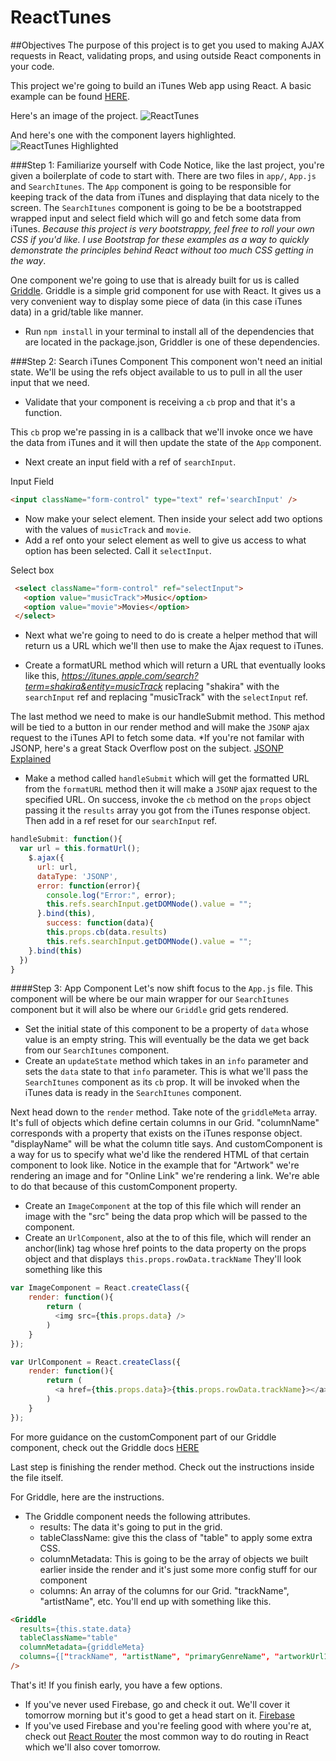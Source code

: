 ReactTunes
============

##Objectives
The purpose of this project is to get you used to making AJAX requests in React, validating props, and using outside React components in your code.

This project we're going to build an iTunes Web app using React. A basic example can be found [HERE](http://reactweek.com/projects/reactTunes). 

Here's an image of the project. 
![ReactTunes](http://tylermcginnis.com/ReactWeek/react-tunes.png)

And here's one with the component layers highlighted.
![ReactTunes Highlighted](http://tylermcginnis.com/ReactWeek/react-tunes-components.png)

###Step 1: Familiarize yourself with Code
Notice, like the last project, you're given a boilerplate of code to start with. There are two files in ```app/```, ```App.js``` and ```SearchItunes```. The ```App``` component is going to be responsible for keeping track of the data from iTunes and displaying that data nicely to the screen. The ```SearchItunes``` component is going to be be a bootstrapped wrapped input and select field which will go and fetch some data from iTunes. *Because this project is very bootstrappy, feel free to roll your own CSS if you'd like. I use Bootstrap for these examples as a way to quickly demonstrate the principles behind React without too much CSS getting in the way*.

One component we're going to use that is already built for us is called [Griddle](http://dynamictyped.github.io/Griddle/). Griddle is a simple grid component for use with React. It gives us a very convenient way to display some piece of data (in this case iTunes data) in a grid/table like manner. 

* Run ```npm install``` in your terminal to install all of the dependencies that are located in the package.json, Griddler is one of these dependencies. 

###Step 2: Search iTunes Component
This component won't need an initial state. We'll be using the refs object available to us to pull in all the user input that we need.

* Validate that your component is receiving a ```cb``` prop and that it's a function.

This ```cb``` prop we're passing in is a callback that we'll invoke once we have the data from iTunes and it will then update the state of the ```App``` component.

* Next create an input field with a ref of ```searchInput```.

Input Field
```html
<input className="form-control" type="text" ref='searchInput' />
```

* Now make your select element. Then inside your select add two options with the values of ```musicTrack``` and ```movie```.
* Add a ref onto your select element as well to give us access to what option has been selected. Call it ```selectInput```.


Select box
```html
 <select className="form-control" ref="selectInput">
   <option value="musicTrack">Music</option>
   <option value="movie">Movies</option>
 </select>
```

* Next what we're going to need to do is create a helper method that will return us a URL which we'll then use to make the Ajax request to iTunes.

* Create a formatURL method which will return a URL that eventually looks like this, *https://itunes.apple.com/search?term=shakira&entity=musicTrack* replacing "shakira" with the ```searchInput``` ref and replacing "musicTrack" with the ```selectInput``` ref.

The last method we need to make is our handleSubmit method. This method will be tied to a button in our render method and will make the ```JSONP``` ajax request to the iTunes API to fetch some data. *If you're not familar with JSONP, here's a great Stack Overflow post on the subject. [JSONP Explained](http://stackoverflow.com/questions/2067472/what-is-jsonp-all-about)

* Make a method called ```handleSubmit``` which will get the formatted URL from the ```formatURL``` method then it will make a ```JSONP``` ajax request to the specified URL. On success, invoke the ```cb``` method on the ```props``` object passing it the ```results``` array you got from the iTunes response object. Then add in a ref reset for our ```searchInput``` ref.
```javascript
handleSubmit: function(){
  var url = this.formatUrl();
    $.ajax({
      url: url,
      dataType: 'JSONP',
      error: function(error){
        console.log("Error:", error);
        this.refs.searchInput.getDOMNode().value = "";
      }.bind(this),
        success: function(data){
        this.props.cb(data.results)
        this.refs.searchInput.getDOMNode().value = "";
    }.bind(this)
  })
}
```

####Step 3: App Component
Let's now shift focus to the ```App.js``` file. This component will be where be our main wrapper for our ```SearchItunes``` component but it will also be where our ```Griddle``` grid gets rendered. 

* Set the initial state of this component to be a property of ```data``` whose value is an empty string. This will eventually be the data we get back from our ```SearchItunes``` component.
* Create an ```updateState``` method which takes in an ```info``` parameter and sets the ```data``` state to that ```info``` parameter. This is what we'll pass the ```SearchItunes``` component as its ```cb``` prop. It will be invoked when the iTunes data is ready in the ```SearchItunes``` component.

Next head down to the ```render``` method. Take note of the ```griddleMeta``` array. It's full of objects which define certain columns in our Grid. "columnName" corresponds with a property that exists on the iTunes response object. "displayName" will be what the column title says. And customComponent is a way for us to specify what we'd like the rendered HTML of that certain component to look like. Notice in the example that for "Artwork" we're rendering an image and for "Online Link" we're rendering a link. We're able to do that because of this customComponent property.

* Create an ```ImageComponent``` at the top of this file which will render an image with the "src" being the data prop which will be passed to the component.
* Create an ```UrlComponent```, also at the to of this file, which will render an anchor(link) tag whose href points to the data property on the props object and that displays ```this.props.rowData.trackName```
They'll look something like this
```javascript
var ImageComponent = React.createClass({
    render: function(){
        return (
          <img src={this.props.data} />
        )
    }
});

var UrlComponent = React.createClass({
    render: function(){
        return (
          <a href={this.props.data}>{this.props.rowData.trackName}></a>
        )
    }
});
```
For more guidance on the customComponent part of our Griddle component, check out the Griddle docs [HERE](http://dynamictyped.github.io/Griddle/customization.html#customColumns)

Last step is finishing the render method. Check out the instructions inside the file itself. 

For Griddle, here are the instructions. 
  * The Griddle component needs the following attributes.
    - results: The data it's going to put in the grid.
    - tableClassName: give this the class of "table" to apply some extra CSS.
    - columnMetadata: This is going to be the array of objects we built earlier inside the render and it's just some more config stuff for our component
    - columns: An array of the columns for our Grid. "trackName", "artistName", etc.
  You'll end up with something like this.
  ```html
  <Griddle
    results={this.state.data}
    tableClassName="table"
    columnMetadata={griddleMeta}
    columns={["trackName", "artistName", "primaryGenreName", "artworkUrl100", "trackPrice", "kind", "trackViewUrl"]}
  />
  ```
  
That's it! If you finish early, you have a few options.
  - If you've never used Firebase, go and check it out. We'll cover it tomorrow morning but it's good to get a head start on it. [Firebase](https://www.firebase.com/)
  - If you've used Firebase and you're feeling good with where you're at, check out [React Router](https://github.com/rackt/react-router) the most common way to do routing in React which we'll also cover tomorrow. 
